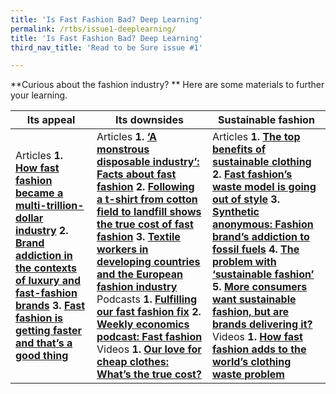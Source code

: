 ```yaml
---
title: 'Is Fast Fashion Bad? Deep Learning'
permalink: /rtbs/issue1-deeplearning/
title: 'Is Fast Fashion Bad? Deep Learning'
third_nav_title: 'Read to be Sure issue #1'

---
```


**Curious about the fashion industry?
** Here are some materials to further your learning.

| **Its appeal**                                               | **Its downsides**                                            | **Sustainable fashion**                                      |
| ------------------------------------------------------------ | ------------------------------------------------------------ | ------------------------------------------------------------ |
| Articles  **1.**     **[How   fast fashion became a multi-trillion-dollar industry](https://www.businessofbusiness.com/articles/examining-fast-fashions-appeal-and-issues/)**     **2.**    **[Brand   addiction in the contexts of luxury and fast-fashion brands](https://e-tarjome.com/storage/panel/fileuploads/2020-05-06/1588762187_E14818-e-tarjome.pdf)**     **3.**     **[Fast   fashion is getting faster and that’s a good thing](https://www.themanufacturer.com/articles/fast-fashion-getting-faster-thats-good-thing/)** | Articles  **1.**     **[‘A   monstrous disposable industry’: Facts about fast fashion](https://unearthed.greenpeace.org/2019/09/12/fast-facts-about-fast-fashion/)**     **2.**     **[Following   a t-shirt from cotton field to landfill shows the true cost of fast fashion](https://theconversation.com/following-a-t-shirt-from-cotton-field-to-landfill-shows-the-true-cost-of-fast-fashion-127363)**     **3.**     **[Textile   workers in developing countries and the European fashion industry](https://www.europarl.europa.eu/RegData/etudes/BRIE/2020/652025/EPRS_BRI(2020)652025_EN.pdf)**     Podcasts  **1.**     **[Fulfilling   our fast fashion fix](https://www.npr.org/2021/08/03/1024284959/fulfilling-our-fast-fashion-fix)**     **2.**     **[Weekly   economics podcast: Fast fashion](https://neweconomics.org/2021/08/weekly-economics-podcast-fast-fashion)**      Videos  **1.**    **[Our love for   cheap clothes: What’s the true cost?](https://www.youtube.com/watch?app=desktop&v=n75jVQTUEE8)** | Articles  **1.**    **[The   top benefits of sustainable clothing](https://www.goodwear.com/blogs/news/the-top-benefits-of-sustainable-clothing)**     **2.**    **[Fast   fashion’s waste model is going out of style](https://www.politico.eu/article/fast-fashion-waste-losing-appeal-greta-thunberg-environment/)**     **3.**     **[Synthetic   anonymous: Fashion brand’s addiction to fossil fuels](http://changingmarkets.org/wp-content/uploads/2021/07/SyntheticsAnonymous_FinalWeb.pdfhttp:/changingmarkets.org/wp-content/uploads/2021/07/SyntheticsAnonymous_FinalWeb.pdf)**     **4.**     **[The   problem with ‘sustainable fashion’](https://edition.cnn.com/style/article/the-problem-with-sustainable-fashion/index.html)**     **5.**    **[More   consumers want sustainable fashion, but are brands delivering it?](https://www.forbes.com/sites/andriacheng/2019/10/17/more-consumers-want-sustainable-fashion-but-are-brands-delivering-it/?sh=2126650734a5)**     Videos  **1.**     **[How fast   fashion adds to the world’s clothing waste problem](https://www.youtube.com/watch?app=desktop&v=elU32XNj8PM)** |

 
